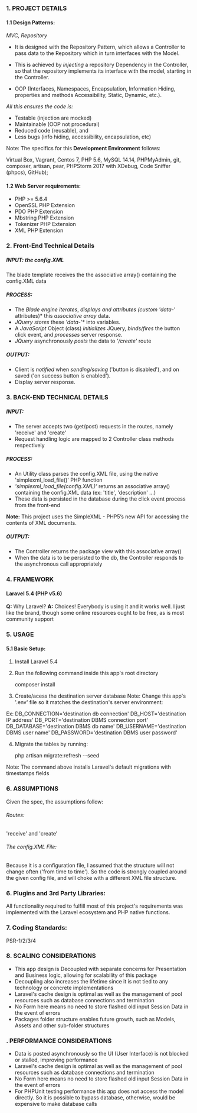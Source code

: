 ### 1. PROJECT DETAILS

#### 1.1 Design Patterns:

*MVC,
Repository*
	
- It is designed with the Repository Pattern, which allows a Controller to pass data to the Repository which in turn interfaces with the Model.

- This is achieved by *injecting* a repository Dependency in the Controller, so that the repository implements its interface with the model, starting in the Controller.

- OOP (Interfaces, Namespaces, Encapsulation, Information Hiding, properties and methods Accessibility, Static, Dynamic, etc.).

*All this ensures the code is:*
- Testable (injection are mocked)
- Maintainable (OOP not procedural)
- Reduced code (reusable), and
- Less bugs (info hiding, accessibility, encapsulation, etc)

Note: The specifics for this **Development Environment** follows:

Virtual Box, Vagrant, Centos 7, PHP 5.6, MySQL 14.14, PHPMyAdmin, git, composer, artisan, pear, PHPStorm 2017 with XDebug, Code Sniffer (phpcs), GitHub);

#### 1.2 Web Server requirements:
* PHP >= 5.6.4
* OpenSSL PHP Extension
* PDO PHP Extension
* Mbstring PHP Extension
* Tokenizer PHP Extension
* XML PHP Extension

### 2. Front-End Technical Details
##### INPUT: the config.XML
The blade template receives the the associative array() containing the config.XML data

##### PROCESS:
* The *Blade engine iterates*, *displays and attributes (custom 'data-*' attributes)* this *associative array* data.
* *JQuery stores* these *'data-*'* into variables.
* A *JavaScript* Object (class) *initializes* JQuery, *binds/fires* the button click event, and *processes* server response.
* *JQuery* asynchronously *posts* the data to *'/create'* route
##### OUTPUT:
* Client is *notified* when *sending/saving* ('button is disabled'), and on saved ('on success button is enabled').
* Display server response.


### 3. BACK-END TECHNICAL DETAILS
##### INPUT:
* The server accepts two (get/post) requests in the routes, namely 'receive' and 'create'
* Request handling logic are mapped to 2 Controller class methods respectively
##### PROCESS:
* An Utility class parses the config.XML file, using the native 'simplexml_load_file()' PHP function
* *'simplexml_load_file(config.XML)'* returns an associative array() containing the config.XML data (ex: 'title', 'description' ...)
* These data is persisted in the database during the click event process from the front-end

**Note:** This project uses the SimpleXML - PHP5’s new API for accessing the contents of XML documents.

##### OUTPUT:
* The Controller returns the package view with this associative array()
* When the data is to be persisted to the db, the Controller responds to the asynchronous call appropriately

### 4. FRAMEWORK
#### Laravel 5.4 (PHP v5.6)
**Q:** Why Laravel?
**A:** Choices! Everybody is using it and it works well. I just like the brand, though some online resources ought to be free, as is most community support

### 5. USAGE
#### 5.1 Basic Setup:
1. Install Laravel 5.4
2. Run the following command inside this app's root directory

    composer install

3. Create/acess the destination server database
Note: Change this app's '.env' file so it matches the destination's server environment:

Ex: DB_CONNECTION='destination db connection'
    DB_HOST='destination IP address'
    DB_PORT='destination DBMS connection port'
    DB_DATABASE='destination DBMS db name'
    DB_USERNAME='destination DBMS user name'
    DB_PASSWORD='destination DBMS user password'

4. Migrate the tables by running:
    
    php artisan migrate:refresh --seed

Note: The command above installs Laravel's default migrations with timestamps fields

### 6. ASSUMPTIONS
Given the spec, the assumptions follow:
###### Routes:
'receive' and 'create'

###### The config.XML File:
Because it is a configuration file, I assumed that the structure will not change often ('from time to time').
So the code is strongly coupled around the given config file, and will choke with a different XML file structure.

### 6. Plugins and 3rd Party Libraries:
All functionality required to fulfill most of this project's requirements was implemented with the Laravel ecosystem and PHP native functions.

### 7. Coding Standards:
   PSR-1/2/3/4

### 8. SCALING CONSIDERATIONS
* This app design is Decoupled with separate concerns for Presentation and Business logic, allowing for scalability of this package
* Decoupling also increases the lifetime since it is not tied to any technology or concrete implementations
* Laravel's cache design is optimal as well as the management of pool resources such as database connections and termination
* No Form here means no need to store flashed old input Session Data in the event of errors
* Packages folder structure enables future growth, such as Models, Assets and other sub-folder structures

### . PERFORMANCE CONSIDERATIONS
* Data is posted asynchronously so the UI (User Interface) is not blocked or stalled, improving performance
* Laravel's cache design is optimal as well as the management of pool resources such as database connections and termination
* No Form here means no need to store flashed old input Session Data in the event of errors
* For PHPUnit testing performance this app does not access the model directly. So it is possible to bypass database, otherwise, would be expensive to make database calls
